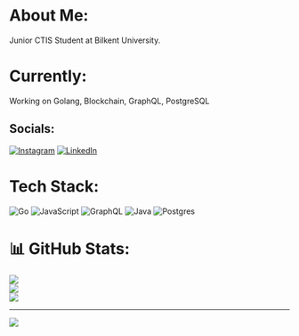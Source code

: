 # About Me:

Junior CTIS Student at Bilkent University. 

# Currently:

Working on Golang, Blockchain, GraphQL, PostgreSQL 


## Socials:
[![Instagram](https://img.shields.io/badge/Instagram-%23E4405F.svg?logo=Instagram&logoColor=white)](https://instagram.com/furkanadiiguzel) [![LinkedIn](https://img.shields.io/badge/LinkedIn-%230077B5.svg?logo=linkedin&logoColor=white)](https://linkedin.com/in/furkanadiiguzel)
# Tech Stack:
![Go](https://img.shields.io/badge/go-%2300ADD8.svg?style=for-the-badge&logo=go&logoColor=white) ![JavaScript](https://img.shields.io/badge/javascript-%23323330.svg?style=for-the-badge&logo=javascript&logoColor=%23F7DF1E) ![GraphQL](https://img.shields.io/badge/-GraphQL-E10098?style=for-the-badge&logo=graphql&logoColor=white) ![Java](https://img.shields.io/badge/java-%23ED8B00.svg?style=for-the-badge&logo=java&logoColor=white) ![Postgres](https://img.shields.io/badge/postgres-%23316192.svg?style=for-the-badge&logo=postgresql&logoColor=white)
# 📊 GitHub Stats:
![](https://github-readme-stats.vercel.app/api?username=furkanadiiguzel&theme=tokyonight&hide_border=false&include_all_commits=false&count_private=true)<br/>
![](https://github-readme-streak-stats.herokuapp.com/?user=furkanadiiguzel&theme=tokyonight&hide_border=false)<br/>
![](https://github-readme-stats.vercel.app/api/top-langs/?username=furkanadiiguzel&theme=tokyonight&hide_border=false&include_all_commits=false&count_private=true&layout=compact)

---
[![](https://visitcount.itsvg.in/api?id=furkanadiiguzel&icon=0&color=6)](https://visitcount.itsvg.in)


